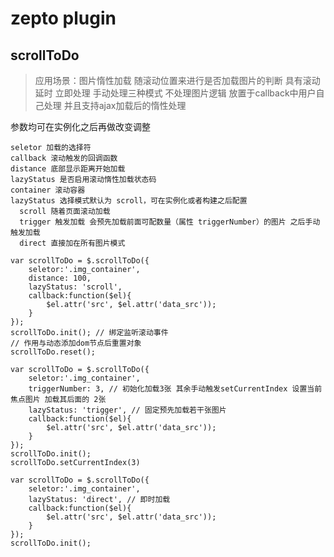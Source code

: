 # zepto plugin

## scrollToDo

> 应用场景：图片惰性加载 随滚动位置来进行是否加载图片的判断
> 具有滚动延时 立即处理 手动处理三种模式
> 不处理图片逻辑 放置于callback中用户自己处理
> 并且支持ajax加载后的惰性处理

参数均可在实例化之后再做改变调整

    seletor 加载的选择符
    callback 滚动触发的回调函数
    distance 底部显示距离开始加载
    lazyStatus 是否启用滚动惰性加载状态码
    container 滚动容器
    lazyStatus 选择模式默认为 scroll，可在实例化或者构建之后配置
      scroll 随着页面滚动加载
      trigger 触发加载 会预先加载前面可配数量（属性 triggerNumber）的图片 之后手动触发加载 
      direct 直接加在所有图片模式

    var scrollToDo = $.scrollToDo({
        seletor:'.img_container', 
        distance: 100,
        lazyStatus: 'scroll',
        callback:function($el){
            $el.attr('src', $el.attr('data_src'));
        }
    });
    scrollToDo.init(); // 绑定监听滚动事件
    // 作用与动态添加dom节点后重置对象
    scrollToDo.reset();

    var scrollToDo = $.scrollToDo({
        seletor:'.img_container', 
        triggerNumber: 3, // 初始化加载3张 其余手动触发setCurrentIndex 设置当前焦点图片 加载其后面的 2张
        lazyStatus: 'trigger', // 固定预先加载若干张图片
        callback:function($el){
            $el.attr('src', $el.attr('data_src'));
        }
    });
    scrollToDo.init(); 
    scrollToDo.setCurrentIndex(3)

    var scrollToDo = $.scrollToDo({
        seletor:'.img_container', 
        lazyStatus: 'direct', // 即时加载
        callback:function($el){
            $el.attr('src', $el.attr('data_src'));
        }
    });
    scrollToDo.init(); 
